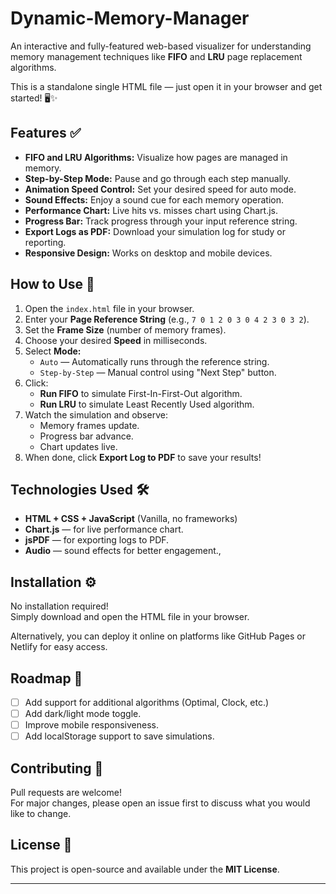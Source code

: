 # Dynamic-Memory-Manager


An interactive and fully-featured web-based visualizer for understanding memory management techniques like **FIFO** and **LRU** page replacement algorithms.

This is a standalone single HTML file — just open it in your browser and get started! 🖥️✨

## Features ✅

- **FIFO and LRU Algorithms:** Visualize how pages are managed in memory.
- **Step-by-Step Mode:** Pause and go through each step manually.
- **Animation Speed Control:** Set your desired speed for auto mode.
- **Sound Effects:** Enjoy a sound cue for each memory operation.
- **Performance Chart:** Live hits vs. misses chart using Chart.js.
- **Progress Bar:** Track progress through your input reference string.
- **Export Logs as PDF:** Download your simulation log for study or reporting.
- **Responsive Design:** Works on desktop and mobile devices.

## How to Use 📖

1. Open the `index.html` file in your browser.
2. Enter your **Page Reference String** (e.g., `7 0 1 2 0 3 0 4 2 3 0 3 2`).
3. Set the **Frame Size** (number of memory frames).
4. Choose your desired **Speed** in milliseconds.
5. Select **Mode:**
   - `Auto` — Automatically runs through the reference string.
   - `Step-by-Step` — Manual control using "Next Step" button.
6. Click:
   - **Run FIFO** to simulate First-In-First-Out algorithm.
   - **Run LRU** to simulate Least Recently Used algorithm.
7. Watch the simulation and observe:
   - Memory frames update.
   - Progress bar advance.
   - Chart updates live.
8. When done, click **Export Log to PDF** to save your results!

## Technologies Used 🛠️

- **HTML + CSS + JavaScript** (Vanilla, no frameworks)
- **Chart.js** — for live performance chart.
- **jsPDF** — for exporting logs to PDF.
- **Audio** — sound effects for better engagement.,

## Installation ⚙️

No installation required!  
Simply download and open the HTML file in your browser.

Alternatively, you can deploy it online on platforms like GitHub Pages or Netlify for easy access.

## Roadmap 🧭

- [ ] Add support for additional algorithms (Optimal, Clock, etc.)
- [ ] Add dark/light mode toggle.
- [ ] Improve mobile responsiveness.
- [ ] Add localStorage support to save simulations.

## Contributing 🤝

Pull requests are welcome!  
For major changes, please open an issue first to discuss what you would like to change.

## License 📄

This project is open-source and available under the **MIT License**.

---

